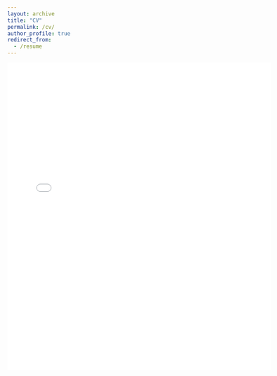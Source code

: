 ```yaml
---
layout: archive
title: "CV"
permalink: /cv/
author_profile: true
redirect_from:
  - /resume
---
```

<embed src="{{ site.baseurl }}/files/cv.pdf" width="600" height="700" type='application/pdf'>